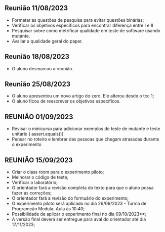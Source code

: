 ## Reunião 11/08/2023 
- Formatar as  questões de pesquisa  para evitar questões binárias;
- Verificar os objetivos específicos para encontrar diferença entre I e II
- Pesquisar sobre  como metrificar qualidade em teste de software usando mutante.
- Avaliar a qualidade geral do paper.

## Reunião 18/08/2023 
- O aluno desmarcou a reunião. 



## Reunião  25/08/2023
- O aluno apresentou um novo artigo do zero. Ele alterou desde o tcc 1;
- O aluno ficou de reescrever os objetivos específicos.


## REUNIÃO 01/09/2023
- Revisar o minicurso para adicionar exemplos de teste de mutante e  teste unitário ( assert.equals())
- Pensar no roteiro e lembrar das pessoas que chegam atrasadas durante o experimento


## REUNIÃO 15/09/2023
- Criar o class room para o experimento piloto;
- Melhorar o código  de teste;
- Verificar o laboratório;
- O orientador  fará a revisão completa do texto para que o aluno possa fazer as correções;
- O orientador fará a revisão  do formuário do experimento; 
- O experimento piloto será aplicado no dia 26/09/2023 - Turma de Programção Modula. Aula às   10:40;
- Possibilidade de aplicar o experimento final no dia 09/10/2023**;
- A versão final deverá ser entregue para aval do orientador até dia 17/11/2023; 
